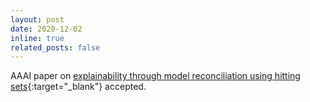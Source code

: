 ```yaml
---
layout: post
date: 2020-12-02
inline: true
related_posts: false
---
```


AAAI paper on [explainability through model reconciliation using hitting sets](/assets/pdf/aaai-VasileiouP021.pdf){:target="_blank"} accepted.